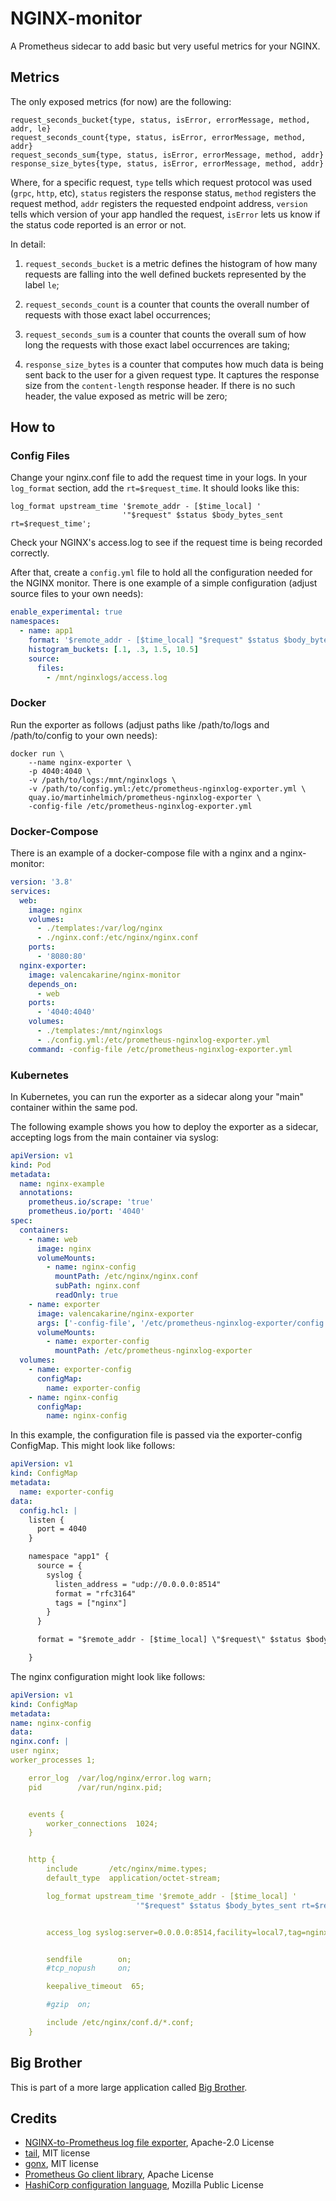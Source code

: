 # NGINX-monitor

A Prometheus sidecar to add basic but very useful metrics for your NGINX.

## Metrics

The only exposed metrics (for now) are the following:

```
request_seconds_bucket{type, status, isError, errorMessage, method, addr, le}
request_seconds_count{type, status, isError, errorMessage, method, addr}
request_seconds_sum{type, status, isError, errorMessage, method, addr}
response_size_bytes{type, status, isError, errorMessage, method, addr}
```

Where, for a specific request, `type` tells which request protocol was used (`grpc`, `http`, etc), `status` registers the response status, `method` registers the request method, `addr` registers the requested endpoint address, `version` tells which version of your app handled the request, `isError` lets us know if the status code reported is an error or not.

In detail:

1. `request_seconds_bucket` is a metric defines the histogram of how many requests are falling into the well defined buckets represented by the label `le`;

2. `request_seconds_count` is a counter that counts the overall number of requests with those exact label occurrences;

3. `request_seconds_sum` is a counter that counts the overall sum of how long the requests with those exact label occurrences are taking;

4. `response_size_bytes` is a counter that computes how much data is being sent back to the user for a given request type. It captures the response size from the `content-length` response header. If there is no such header, the value exposed as metric will be zero;

## How to

### Config Files

Change your nginx.conf file to add the request time in your logs. In your `log_format` section, add the `rt=$request_time`. It should looks like this:

```
log_format upstream_time '$remote_addr - [$time_local] '
                         '"$request" $status $body_bytes_sent rt=$request_time';
```

Check your NGINX's access.log to see if the request time is being recorded correctly.

After that, create a `config.yml` file to hold all the configuration needed for the NGINX monitor. There is one example of a simple configuration (adjust source files to your own needs):

```yml
enable_experimental: true
namespaces:
  - name: app1
    format: '$remote_addr - [$time_local] "$request" $status $body_bytes_sent rt=$request_time'
    histogram_buckets: [.1, .3, 1.5, 10.5]
    source:
      files:
        - /mnt/nginxlogs/access.log
```

### Docker

Run the exporter as follows (adjust paths like /path/to/logs and /path/to/config to your own needs):

```
docker run \
    --name nginx-exporter \
    -p 4040:4040 \
    -v /path/to/logs:/mnt/nginxlogs \
    -v /path/to/config.yml:/etc/prometheus-nginxlog-exporter.yml \
    quay.io/martinhelmich/prometheus-nginxlog-exporter \
    -config-file /etc/prometheus-nginxlog-exporter.yml
```

### Docker-Compose

There is an example of a docker-compose file with a nginx and a nginx-monitor:

```yml
version: '3.8'
services:
  web:
    image: nginx
    volumes:
      - ./templates:/var/log/nginx
      - ./nginx.conf:/etc/nginx/nginx.conf
    ports:
      - '8080:80'
  nginx-exporter:
    image: valencakarine/nginx-monitor
    depends_on:
      - web
    ports:
      - '4040:4040'
    volumes:
      - ./templates:/mnt/nginxlogs
      - ./config.yml:/etc/prometheus-nginxlog-exporter.yml
    command: -config-file /etc/prometheus-nginxlog-exporter.yml
```

### Kubernetes

In Kubernetes, you can run the exporter as a sidecar along your "main" container within the same pod.

The following example shows you how to deploy the exporter as a sidecar, accepting logs from the main container via syslog:

```yml
apiVersion: v1
kind: Pod
metadata:
  name: nginx-example
  annotations:
    prometheus.io/scrape: 'true'
    prometheus.io/port: '4040'
spec:
  containers:
    - name: web
      image: nginx
      volumeMounts:
        - name: nginx-config
          mountPath: /etc/nginx/nginx.conf
          subPath: nginx.conf
          readOnly: true
    - name: exporter
      image: valencakarine/nginx-exporter
      args: ['-config-file', '/etc/prometheus-nginxlog-exporter/config.hcl']
      volumeMounts:
        - name: exporter-config
          mountPath: /etc/prometheus-nginxlog-exporter
  volumes:
    - name: exporter-config
      configMap:
        name: exporter-config
    - name: nginx-config
      configMap:
        name: nginx-config
```

In this example, the configuration file is passed via the exporter-config ConfigMap. This might look like follows:

```yml
apiVersion: v1
kind: ConfigMap
metadata:
  name: exporter-config
data:
  config.hcl: |
    listen {
      port = 4040
    }

    namespace "app1" {
      source = {
        syslog {
          listen_address = "udp://0.0.0.0:8514"
          format = "rfc3164"
          tags = ["nginx"]
        }
      }

      format = "$remote_addr - [$time_local] \"$request\" $status $body_bytes_sent rt=$request_time"

    }
```

The nginx configuration might look like follows:

```yml
apiVersion: v1
kind: ConfigMap
metadata:
name: nginx-config
data:
nginx.conf: |
user nginx;
worker_processes 1;

    error_log  /var/log/nginx/error.log warn;
    pid        /var/run/nginx.pid;


    events {
        worker_connections  1024;
    }


    http {
        include       /etc/nginx/mime.types;
        default_type  application/octet-stream;

        log_format upstream_time '$remote_addr - [$time_local] '
                            '"$request" $status $body_bytes_sent rt=$request_time';


        access_log syslog:server=0.0.0.0:8514,facility=local7,tag=nginx upstream_time;


        sendfile        on;
        #tcp_nopush     on;

        keepalive_timeout  65;

        #gzip  on;

        include /etc/nginx/conf.d/*.conf;
    }

```

## Big Brother

This is part of a more large application called [Big Brother](https://github.com/labbsr0x/big-brother).

## Credits

- [NGINX-to-Prometheus log file exporter](https://github.com/martin-helmich/prometheus-nginxlog-exporter), Apache-2.0 License
- [tail](https://github.com/hpcloud/tail), MIT license
- [gonx](https://github.com/satyrius/gonx), MIT license
- [Prometheus Go client library](https://github.com/prometheus/client_golang), Apache License
- [HashiCorp configuration language](https://github.com/hashicorp/hcl), Mozilla Public License

```

```
